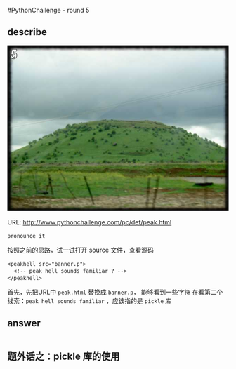#PythonChallenge - round 5

## describe
![alt text][stage_one_img]

[stage_one_img]: ../images/round5

URL: http://www.pythonchallenge.com/pc/def/peak.html

```
pronounce it 
```

按照之前的思路，试一试打开 source 文件，查看源码
```
<peakhell src="banner.p">
  <!-- peak hell sounds familiar ? -->
</peakhell>
```

首先，先把URL中 ```peak.html``` 替换成 ```banner.p```， 能够看到一些字符
在看第二个线索：```peak hell sounds familiar``` ，应该指的是 ```pickle``` 库


## answer
```
```

## 题外话之：pickle 库的使用
